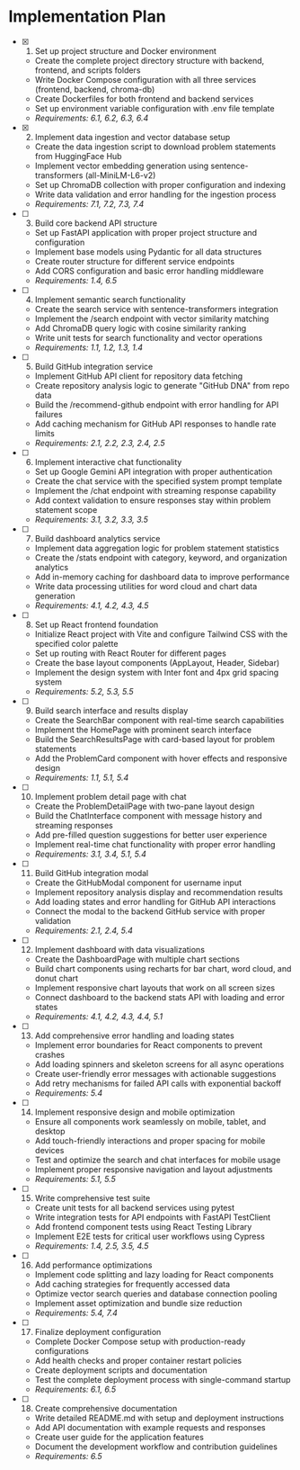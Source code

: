 # Implementation Plan

- [x] 1. Set up project structure and Docker environment
  - Create the complete project directory structure with backend, frontend, and scripts folders
  - Write Docker Compose configuration with all three services (frontend, backend, chroma-db)
  - Create Dockerfiles for both frontend and backend services
  - Set up environment variable configuration with .env file template
  - _Requirements: 6.1, 6.2, 6.3, 6.4_

- [x] 2. Implement data ingestion and vector database setup
  - Create the data ingestion script to download problem statements from HuggingFace Hub
  - Implement vector embedding generation using sentence-transformers (all-MiniLM-L6-v2)
  - Set up ChromaDB collection with proper configuration and indexing
  - Write data validation and error handling for the ingestion process
  - _Requirements: 7.1, 7.2, 7.3, 7.4_

- [ ] 3. Build core backend API structure
  - Set up FastAPI application with proper project structure and configuration
  - Implement base models using Pydantic for all data structures
  - Create router structure for different service endpoints
  - Add CORS configuration and basic error handling middleware
  - _Requirements: 1.4, 6.5_

- [ ] 4. Implement semantic search functionality
  - Create the search service with sentence-transformers integration
  - Implement the /search endpoint with vector similarity matching
  - Add ChromaDB query logic with cosine similarity ranking
  - Write unit tests for search functionality and vector operations
  - _Requirements: 1.1, 1.2, 1.3, 1.4_

- [ ] 5. Build GitHub integration service
  - Implement GitHub API client for repository data fetching
  - Create repository analysis logic to generate "GitHub DNA" from repo data
  - Build the /recommend-github endpoint with error handling for API failures
  - Add caching mechanism for GitHub API responses to handle rate limits
  - _Requirements: 2.1, 2.2, 2.3, 2.4, 2.5_

- [ ] 6. Implement interactive chat functionality
  - Set up Google Gemini API integration with proper authentication
  - Create the chat service with the specified system prompt template
  - Implement the /chat endpoint with streaming response capability
  - Add context validation to ensure responses stay within problem statement scope
  - _Requirements: 3.1, 3.2, 3.3, 3.5_

- [ ] 7. Build dashboard analytics service
  - Implement data aggregation logic for problem statement statistics
  - Create the /stats endpoint with category, keyword, and organization analytics
  - Add in-memory caching for dashboard data to improve performance
  - Write data processing utilities for word cloud and chart data generation
  - _Requirements: 4.1, 4.2, 4.3, 4.5_

- [ ] 8. Set up React frontend foundation
  - Initialize React project with Vite and configure Tailwind CSS with the specified color palette
  - Set up routing with React Router for different pages
  - Create the base layout components (AppLayout, Header, Sidebar)
  - Implement the design system with Inter font and 4px grid spacing system
  - _Requirements: 5.2, 5.3, 5.5_

- [ ] 9. Build search interface and results display
  - Create the SearchBar component with real-time search capabilities
  - Implement the HomePage with prominent search interface
  - Build the SearchResultsPage with card-based layout for problem statements
  - Add the ProblemCard component with hover effects and responsive design
  - _Requirements: 1.1, 5.1, 5.4_

- [ ] 10. Implement problem detail page with chat
  - Create the ProblemDetailPage with two-pane layout design
  - Build the ChatInterface component with message history and streaming responses
  - Add pre-filled question suggestions for better user experience
  - Implement real-time chat functionality with proper error handling
  - _Requirements: 3.1, 3.4, 5.1, 5.4_

- [ ] 11. Build GitHub integration modal
  - Create the GitHubModal component for username input
  - Implement repository analysis display and recommendation results
  - Add loading states and error handling for GitHub API interactions
  - Connect the modal to the backend GitHub service with proper validation
  - _Requirements: 2.1, 2.4, 5.4_

- [ ] 12. Implement dashboard with data visualizations
  - Create the DashboardPage with multiple chart sections
  - Build chart components using recharts for bar chart, word cloud, and donut chart
  - Implement responsive chart layouts that work on all screen sizes
  - Connect dashboard to the backend stats API with loading and error states
  - _Requirements: 4.1, 4.2, 4.3, 4.4, 5.1_

- [ ] 13. Add comprehensive error handling and loading states
  - Implement error boundaries for React components to prevent crashes
  - Add loading spinners and skeleton screens for all async operations
  - Create user-friendly error messages with actionable suggestions
  - Add retry mechanisms for failed API calls with exponential backoff
  - _Requirements: 5.4_

- [ ] 14. Implement responsive design and mobile optimization
  - Ensure all components work seamlessly on mobile, tablet, and desktop
  - Add touch-friendly interactions and proper spacing for mobile devices
  - Test and optimize the search and chat interfaces for mobile usage
  - Implement proper responsive navigation and layout adjustments
  - _Requirements: 5.1, 5.5_

- [ ] 15. Write comprehensive test suite
  - Create unit tests for all backend services using pytest
  - Write integration tests for API endpoints with FastAPI TestClient
  - Add frontend component tests using React Testing Library
  - Implement E2E tests for critical user workflows using Cypress
  - _Requirements: 1.4, 2.5, 3.5, 4.5_

- [ ] 16. Add performance optimizations
  - Implement code splitting and lazy loading for React components
  - Add caching strategies for frequently accessed data
  - Optimize vector search queries and database connection pooling
  - Implement asset optimization and bundle size reduction
  - _Requirements: 5.4, 7.4_

- [ ] 17. Finalize deployment configuration
  - Complete Docker Compose setup with production-ready configurations
  - Add health checks and proper container restart policies
  - Create deployment scripts and documentation
  - Test the complete deployment process with single-command startup
  - _Requirements: 6.1, 6.5_

- [ ] 18. Create comprehensive documentation
  - Write detailed README.md with setup and deployment instructions
  - Add API documentation with example requests and responses
  - Create user guide for the application features
  - Document the development workflow and contribution guidelines
  - _Requirements: 6.5_